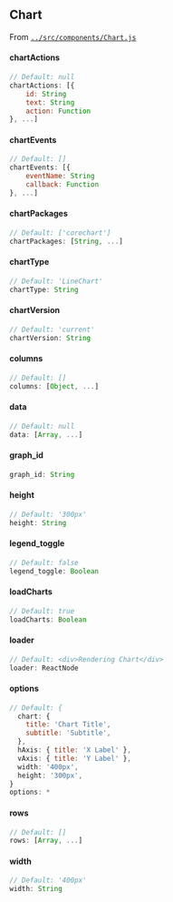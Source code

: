 ## Chart

From [`../src/components/Chart.js`](../src/components/Chart.js)

#### chartActions

```js
// Default: null
chartActions: [{
    id: String
    text: String
    action: Function
}, ...]
```

#### chartEvents

```js
// Default: []
chartEvents: [{
    eventName: String
    callback: Function
}, ...]
```

#### chartPackages

```js
// Default: ['corechart']
chartPackages: [String, ...]
```

#### chartType

```js
// Default: 'LineChart'
chartType: String
```

#### chartVersion

```js
// Default: 'current'
chartVersion: String
```

#### columns

```js
// Default: []
columns: [Object, ...]
```

#### data

```js
// Default: null
data: [Array, ...]
```

#### graph_id

```js
graph_id: String
```

#### height

```js
// Default: '300px'
height: String
```

#### legend_toggle

```js
// Default: false
legend_toggle: Boolean
```

#### loadCharts

```js
// Default: true
loadCharts: Boolean
```

#### loader

```js
// Default: <div>Rendering Chart</div>
loader: ReactNode
```

#### options

```js
// Default: {
  chart: {
    title: 'Chart Title',
    subtitle: 'Subtitle',
  },
  hAxis: { title: 'X Label' },
  vAxis: { title: 'Y Label' },
  width: '400px',
  height: '300px',
}
options: *
```

#### rows

```js
// Default: []
rows: [Array, ...]
```

#### width

```js
// Default: '400px'
width: String
```

<br><br>
